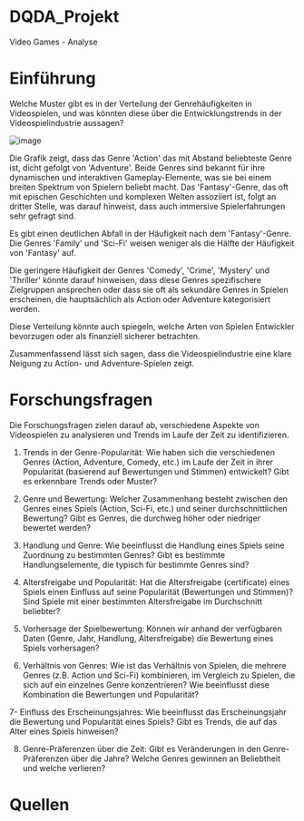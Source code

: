 # DQDA_Projekt
Video Games - Analyse 
# Einführung
Welche Muster gibt es in der Verteilung der Genrehäufigkeiten in Videospielen, und was könnten diese über die Entwicklungstrends in der Videospielindustrie aussagen?

![image](https://github.com/Alisa99j/DQDA_Projekt/assets/155681145/18d2ff0d-f135-46aa-8cf7-e7b9f7f719d1)

Die Grafik zeigt, dass das Genre 'Action' das mit Abstand beliebteste Genre ist, dicht gefolgt von 'Adventure'. Beide Genres sind bekannt für ihre dynamischen und interaktiven Gameplay-Elemente, was sie bei einem breiten Spektrum von Spielern beliebt macht. Das 'Fantasy'-Genre, das oft mit epischen Geschichten und komplexen Welten assoziiert ist, folgt an dritter Stelle, was darauf hinweist, dass auch immersive Spielerfahrungen sehr gefragt sind.

Es gibt einen deutlichen Abfall in der Häufigkeit nach dem 'Fantasy'-Genre. Die Genres 'Family' und 'Sci-Fi' weisen weniger als die Hälfte der Häufigkeit von 'Fantasy' auf.

Die geringere Häufigkeit der Genres 'Comedy', 'Crime', 'Mystery' und 'Thriller' könnte darauf hinweisen, dass diese Genres spezifischere Zielgruppen ansprechen oder dass sie oft als sekundäre Genres in Spielen erscheinen, die hauptsächlich als Action oder Adventure kategorisiert werden.

Diese Verteilung könnte auch spiegeln, welche Arten von Spielen Entwickler bevorzugen oder als finanziell sicherer betrachten. 

Zusammenfassend lässt sich sagen, dass die Videospielindustrie eine klare Neigung zu Action- und Adventure-Spielen zeigt. 

# Forschungsfragen 

Die Forschungsfragen zielen darauf ab, verschiedene Aspekte von Videospielen zu analysieren und Trends im Laufe der Zeit zu identifizieren. 

1. Trends in der Genre-Popularität: Wie haben sich die verschiedenen Genres (Action, Adventure, Comedy, etc.) im Laufe der Zeit in ihrer Popularität (basierend auf Bewertungen und Stimmen) entwickelt? Gibt es erkennbare Trends oder Muster?

2. Genre und Bewertung: Welcher Zusammenhang besteht zwischen den Genres eines Spiels (Action, Sci-Fi, etc.) und seiner durchschnittlichen Bewertung? Gibt es Genres, die durchweg höher oder niedriger bewertet werden?

3. Handlung und Genre: Wie beeinflusst die Handlung eines Spiels seine Zuordnung zu bestimmten Genres? Gibt es bestimmte Handlungselemente, die typisch für bestimmte Genres sind?

4. Altersfreigabe und Popularität: Hat die Altersfreigabe (certificate) eines Spiels einen Einfluss auf seine Popularität (Bewertungen und Stimmen)? Sind Spiele mit einer bestimmten Altersfreigabe im Durchschnitt beliebter?

5. Vorhersage der Spielbewertung: Können wir anhand der verfügbaren Daten (Genre, Jahr, Handlung, Altersfreigabe) die Bewertung eines Spiels vorhersagen?

6. Verhältnis von Genres: Wie ist das Verhältnis von Spielen, die mehrere Genres (z.B. Action und Sci-Fi) kombinieren, im Vergleich zu Spielen, die sich auf ein einzelnes Genre konzentrieren? Wie beeinflusst diese Kombination die Bewertungen und Popularität?

7- Einfluss des Erscheinungsjahres: Wie beeinflusst das Erscheinungsjahr die Bewertung und Popularität eines Spiels? Gibt es Trends, die auf das Alter eines Spiels hinweisen?

8. Genre-Präferenzen über die Zeit: Gibt es Veränderungen in den Genre-Präferenzen über die Jahre? Welche Genres gewinnen an Beliebtheit und welche verlieren?

# Quellen 




